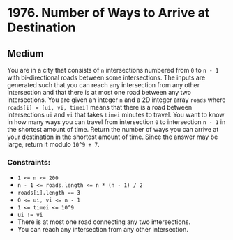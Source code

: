 # 1976. Number of Ways to Arrive at Destination

## Medium

You are in a city that consists of `n` intersections numbered from `0` to `n - 1` with bi-directional roads between some
intersections. The inputs are generated such that you can reach any intersection from any other intersection and that
there is at most one road between any two intersections. You are given an integer `n` and a 2D integer array `roads`
where `roads[i] = [ui, vi, timei]` means that there is a road between intersections `ui` and `vi` that takes `timei`
minutes to travel. You want to know in how many ways you can travel from intersection `0` to intersection `n - 1` in the
shortest amount of time. Return the number of ways you can arrive at your destination in the shortest amount of time.
Since the answer may be large, return it modulo `10^9 + 7`.

### Constraints:

- `1 <= n <= 200`
- `n - 1 <= roads.length <= n * (n - 1) / 2`
- `roads[i].length == 3`
- `0 <= ui, vi <= n - 1`
- `1 <= timei <= 10^9`
- `ui != vi`
- There is at most one road connecting any two intersections.
- You can reach any intersection from any other intersection.
